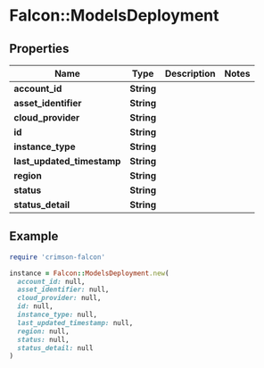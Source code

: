 # Falcon::ModelsDeployment

## Properties

| Name | Type | Description | Notes |
| ---- | ---- | ----------- | ----- |
| **account_id** | **String** |  |  |
| **asset_identifier** | **String** |  |  |
| **cloud_provider** | **String** |  |  |
| **id** | **String** |  |  |
| **instance_type** | **String** |  |  |
| **last_updated_timestamp** | **String** |  |  |
| **region** | **String** |  |  |
| **status** | **String** |  |  |
| **status_detail** | **String** |  |  |

## Example

```ruby
require 'crimson-falcon'

instance = Falcon::ModelsDeployment.new(
  account_id: null,
  asset_identifier: null,
  cloud_provider: null,
  id: null,
  instance_type: null,
  last_updated_timestamp: null,
  region: null,
  status: null,
  status_detail: null
)
```

